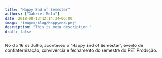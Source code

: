 ```yaml
---
title: "Happy End of Semester"
authors: ["Gabriel Mota"]
date: 2018-08-13T12:14:34+06:00
image: "images/blog/happyend.png"
description: "This is meta description."
draft: false
---
```


No dia 16 de Julho, aconteceu o “Happy End of Semester”, evento de confraternização, convivência e fechamento do semestre do PET Produção.
